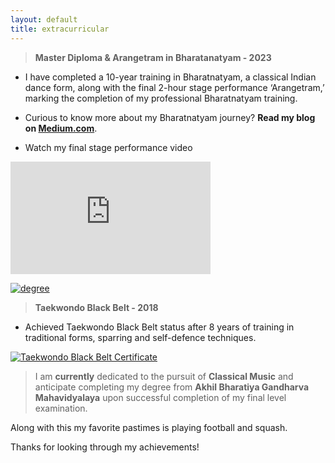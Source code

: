 ```yaml
---
layout: default
title: extracurricular
---
```


> **Master Diploma & Arangetram in Bharatanatyam - 2023**

* I have completed a 10-year training in Bharatnatyam, a classical Indian dance form, along with the final 2-hour stage performance ‘Arangetram,’ marking the completion of my professional Bharatnatyam training.

* Curious to know more about my Bharatnatyam journey? **Read my blog on [Medium.com](https://medium.com/@ksama2004.arora/dancing-through-time-my-bharatanayam-journey-82928e04e700)**.

* Watch my final stage performance video 

<!-- 🌟 -->

<iframe width="320" height="180" src="https://www.youtube.com/embed/zmSrnqQq9sk?si=Ej3ssjem-XPiMCyi" title="YouTube video player" frameborder="0" allow="accelerometer; autoplay; clipboard-write; encrypted-media; gyroscope; picture-in-picture; web-share" allowfullscreen></iframe>

<!-- ![degree](https://media.discordapp.net/attachments/1173139022688829511/1188358756585705472/IMG_3360.jpg?ex=65ed4ad6&is=65dad5d6&hm=e65c370062761e0be1efa8a60b016e0439f5ab185dad1865fe7406f207a5f993&=&format=webp&width=628&height=936) -->

[![degree](https://i.postimg.cc/pXG56z92/Screenshot-2024-03-28-at-2-20-42-AM.png)](https://postimg.cc/cr3JKKMj)

> **Taekwondo Black Belt - 2018**

* Achieved Taekwondo Black Belt status after 8 years of training in traditional forms, sparring and self-defence techniques.

<!-- ![](https://media.discordapp.net/attachments/1173139022688829511/1188358712331612200/IMG_3357.jpg?ex=65ed4acb&is=65dad5cb&hm=f18451ebbfef704d3eab0b73ca3be2f508dda0aca21e0282d6085076776252a0&=&format=webp&width=1516&height=936) -->

[![Taekwondo Black Belt Certificate](https://i.postimg.cc/RCGQRrGn/Screenshot-2024-03-28-at-2-12-34-AM.png)](https://postimg.cc/rz0rVPB8)

> I am **currently** dedicated to the pursuit of **Classical Music** and anticipate completing my degree from **Akhil Bharatiya Gandharva Mahavidyalaya** upon successful completion of my final level examination.

Along with this my favorite pastimes is playing football and squash.

Thanks for looking through my achievements! 

<!-- Here's to many more milestones ahead. 🎉 -->

<!-- 

<iframe width="560" height="315" src="https://www.youtube.com/embed/zmSrnqQq9sk?si=Ej3ssjem-XPiMCyi" title="YouTube video player" frameborder="0" allow="accelerometer; autoplay; clipboard-write; encrypted-media; gyroscope; picture-in-picture; web-share" allowfullscreen></iframe> -->

